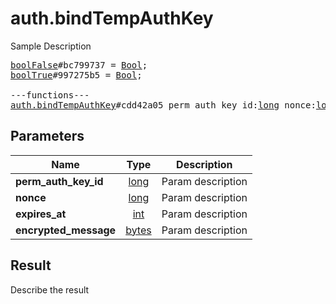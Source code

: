 # auth.bindTempAuthKey

Sample Description

<pre>
<a href="../constructor/boolFalse">boolFalse</a>#bc799737 = <a href="../type/Bool.md">Bool</a>;
<a href="../constructor/boolTrue">boolTrue</a>#997275b5 = <a href="../type/Bool.md">Bool</a>;

---functions---
<a href="../method/auth.bindTempAuthKey.md">auth.bindTempAuthKey</a>#cdd42a05 perm_auth_key_id:<a href="../type/long.md">long</a> nonce:<a href="../type/long.md">long</a> expires_at:<a href="../type/int.md">int</a> encrypted_message:<a href="../type/bytes.md">bytes</a> = <a href="../type/Bool.md">Bool</a>;
</pre>

## Parameters

| Name | Type | Description |
|------|:----:|-------------|
| **perm_auth_key_id** | [long](../type/long.md) | Param description |
| **nonce** | [long](../type/long.md) | Param description |
| **expires_at** | [int](../type/int.md) | Param description |
| **encrypted_message** | [bytes](../type/bytes.md) | Param description |

## Result

Describe the result

